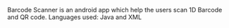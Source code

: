 Barcode Scanner is an android app which help the users scan 1D Barcode and QR code.
Languages used:
Java and XML
